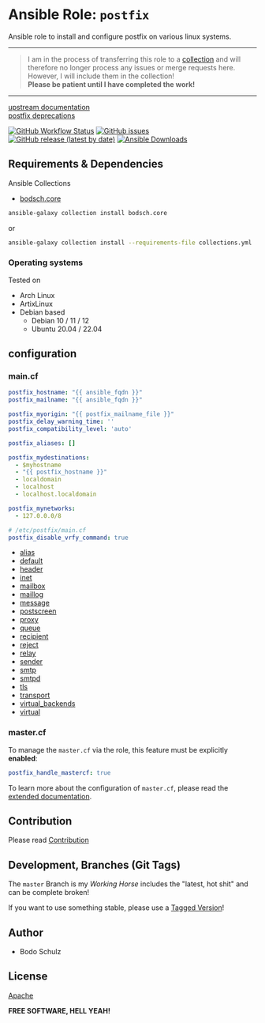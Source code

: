 
# Ansible Role:  `postfix`

Ansible role to install and configure postfix on various linux systems.

---

> I am in the process of transferring this role to a [collection](https://github.com/bodsch/ansible-collection-mail) and will therefore no longer process any issues or merge requests here.  
> However, I will include them in the collection!  
> **Please be patient until I have completed the work!**

---

[upstream documentation ](http://www.postfix.org/postconf.5.html)  
[postfix deprecations](https://www.postfix.org/DEPRECATION_README.html)


[![GitHub Workflow Status](https://img.shields.io/github/actions/workflow/status/bodsch/ansible-postfix/main.yml?branch=main)][ci]
[![GitHub issues](https://img.shields.io/github/issues/bodsch/ansible-postfix)][issues]
[![GitHub release (latest by date)](https://img.shields.io/github/v/release/bodsch/ansible-postfix)][releases]
[![Ansible Downloads](https://img.shields.io/ansible/role/d/bodsch/postfix?logo=ansible)][galaxy]

[ci]: https://github.com/bodsch/ansible-postfix/actions
[issues]: https://github.com/bodsch/ansible-postfix/issues?q=is%3Aopen+is%3Aissue
[releases]: https://github.com/bodsch/ansible-postfix/releases
[galaxy]: https://galaxy.ansible.com/ui/standalone/roles/bodsch/postfix/


## Requirements & Dependencies

Ansible Collections

- [bodsch.core](https://github.com/bodsch/ansible-collection-core)

```bash
ansible-galaxy collection install bodsch.core
```
or
```bash
ansible-galaxy collection install --requirements-file collections.yml
```

### Operating systems

Tested on

* Arch Linux
* ArtixLinux
* Debian based
    - Debian 10 / 11 / 12
    - Ubuntu 20.04 / 22.04

## configuration

### main.cf

```yaml
postfix_hostname: "{{ ansible_fqdn }}"
postfix_mailname: "{{ ansible_fqdn }}"

postfix_myorigin: "{{ postfix_mailname_file }}"
postfix_delay_warning_time: ''
postfix_compatibility_level: 'auto'

postfix_aliases: []

postfix_mydestinations:
  - $myhostname
  - "{{ postfix_hostname }}"
  - localdomain
  - localhost
  - localhost.localdomain

postfix_mynetworks:
  - 127.0.0.0/8

# /etc/postfix/main.cf
postfix_disable_vrfy_command: true
```

- [alias](docs/alias.md)
- [default](docs/default.md)
- [header](docs/header.md)
- [inet](docs/inet.md)
- [mailbox](docs/mailbox.md)
- [maillog](docs/maillog.md)
- [message](docs/message.md)
- [postscreen](docs/postscreen.md)
- [proxy](docs/proxy.md)
- [queue](docs/queue.md)
- [recipient](docs/recipient.md)
- [reject](docs/reject.md)
- [relay](docs/relay.md)
- [sender](docs/sender.md)
- [smtp](docs/smtp.md)
- [smtpd](docs/smtpd.md)
- [tls](docs/tls.md)
- [transport](docs/transport.md)
- [virtual_backends](docs/virtual_backends.md)
- [virtual](docs/virtual.md)


### master.cf

To manage the `master.cf` via the role, this feature must be explicitly **enabled**:

```yaml
postfix_handle_mastercf: true
```

To learn more about the configuration of `master.cf`, please read the [extended documentation](docs/master.cf.md).

## Contribution

Please read [Contribution](CONTRIBUTING.md)

## Development,  Branches (Git Tags)

The `master` Branch is my *Working Horse* includes the "latest, hot shit" and can be complete broken!

If you want to use something stable, please use a [Tagged Version](https://github.com/bodsch/ansible-postfix/tags)!


## Author

- Bodo Schulz

## License

[Apache](LICENSE)

**FREE SOFTWARE, HELL YEAH!**

